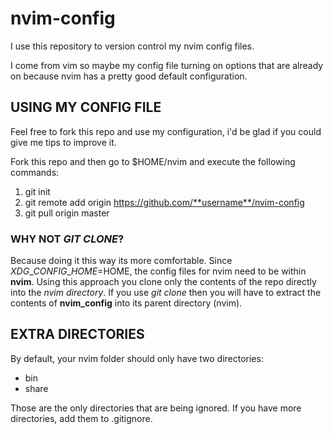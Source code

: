 # nvim-config
I use this repository to version control my nvim config files.

I come from vim so maybe my config file turning on options that 
are already on because nvim has a pretty good default configuration.

## USING MY CONFIG FILE
Feel free to fork this repo and use my configuration, i'd be glad
if you could give me tips to improve it.

Fork this repo and then go to $HOME/nvim and execute the following commands:

1. git init
2. git remote add origin https://github.com/**username**/nvim-config
3. git pull origin master

### WHY NOT *GIT CLONE*?
Because doing it this way its more comfortable. Since $XDG\_CONFIG\_HOME=$HOME,
the config files for nvim need to be within **nvim**. Using this approach you
clone only the contents of the repo directly into the *nvim directory*.
If you use *git clone* then you will have to extract the contents of **nvim\_config**
into its parent directory (nvim).


## EXTRA DIRECTORIES
By default, your nvim folder should only have two directories:

* bin
* share

Those are the only directories that are being ignored. If
you have more directories, add them to .gitignore.
